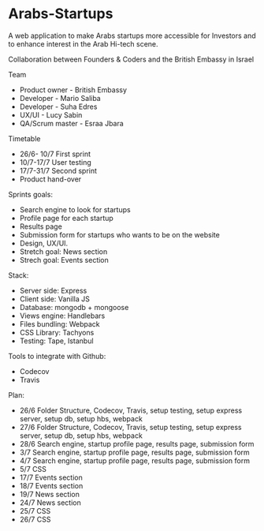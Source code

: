 # Arabs-Startups
A web application to make Arabs startups more accessible for Investors and to enhance interest in the Arab Hi-tech scene.

Collaboration between Founders & Coders and the British Embassy in Israel


Team
* Product owner - British Embassy
* Developer - Mario Saliba
* Developer - Suha Edres
* UX/UI - Lucy Sabin
* QA/Scrum master - Esraa Jbara

Timetable
* 26/6- 10/7 First sprint
* 10/7-17/7 User testing
* 17/7-31/7 Second sprint
* Product hand-over

Sprints goals:
* Search engine to look for startups
* Profile page for each startup
* Results page
* Submission form for startups who wants to be on the website
* Design, UX/UI.
* Stretch goal: News section
* Strech goal: Events section

Stack:
* Server side: Express
* Client side: Vanilla JS
* Database: mongodb + mongoose
* Views engine: Handlebars
* Files bundling: Webpack
* CSS Library: Tachyons
* Testing: Tape, Istanbul

Tools to integrate with Github:
* Codecov
* Travis

Plan:
* 26/6 Folder Structure, Codecov, Travis, setup testing, setup express server, setup db, setup hbs, webpack
* 27/6 Folder Structure, Codecov, Travis, setup testing, setup express server, setup db, setup hbs, webpack
* 28/6 Search engine,  startup profile page, results page, submission form
* 3/7 Search engine,  startup profile page, results page, submission form
* 4/7 Search engine,  startup profile page, results page, submission form
* 5/7 CSS 
* 17/7 Events section
* 18/7 Events section
* 19/7 News section
* 24/7 News section
* 25/7 CSS
* 26/7 CSS

